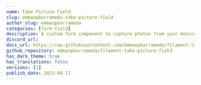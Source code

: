```yaml
---
name: Take Picture Field
slug: emmanpbarrameda-take-picture-field
author_slug: emmanpbarrameda
categories: [form-field]
description: A custom form component to capture photos from your device camera.
discord_url: 
docs_url: https://raw.githubusercontent.com/emmanpbarrameda/filament-take-picture-field/main/README.md
github_repository: emmanpbarrameda/filament-take-picture-field
has_dark_theme: true
has_translations: false
versions: [1]
publish_date: 2023-04-17
---
```

